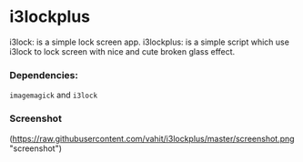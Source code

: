 # i3lockplus
i3lock: is a simple lock screen app.
i3lockplus: is a simple script which use i3lock to lock screen with nice and cute broken glass effect.

### Dependencies:
`imagemagick` and `i3lock`

### Screenshot
(https://raw.githubusercontent.com/vahit/i3lockplus/master/screenshot.png "screenshot")